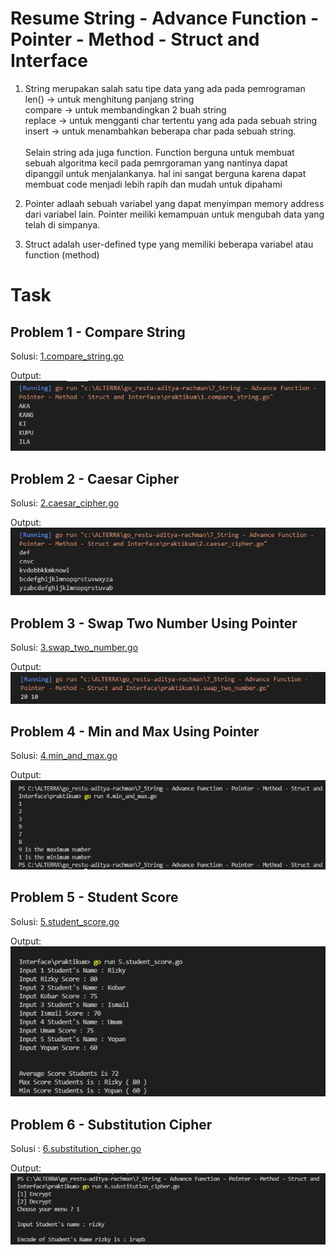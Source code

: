 # Resume String - Advance Function - Pointer - Method - Struct and Interface

1. String merupakan salah satu tipe data yang ada pada pemrograman <br>
len() -> untuk menghitung panjang string <br>
compare -> untuk membandingkan 2 buah string<br>
replace -> untuk mengganti char tertentu yang ada pada sebuah string <br>
insert -> untuk menambahkan beberapa char pada sebuah string. <br><br>Selain string ada juga function. Function berguna untuk membuat sebuah algoritma kecil pada pemrgoraman yang nantinya dapat dipanggil untuk menjalankanya. hal ini sangat berguna karena dapat membuat code menjadi lebih rapih dan mudah untuk dipahami

2. Pointer adlaah sebuah variabel yang dapat menyimpan memory address dari variabel lain. Pointer meiliki kemampuan untuk mengubah data yang telah di simpanya.

3. Struct adalah user-defined type yang memiliki beberapa variabel atau function (method)

# Task
## Problem 1 - Compare String
Solusi: [1.compare_string.go](./praktikum/1.compare_string.go)

Output:
![problem1](./screenshots/problem1.png)
## Problem 2 - Caesar Cipher

Solusi: [2.caesar_cipher.go](./praktikum/2.caesar_cipher.go)

Output:
![problem2](./screenshots/problem2.png)
## Problem 3 - Swap Two Number Using Pointer
Solusi: [3.swap_two_number.go](./praktikum/3.swap_two_number.go)

Output:
![problem3](./screenshots/problem3.png)
## Problem 4 - Min and Max Using Pointer
Solusi: [4.min_and_max.go](./praktikum/4.min_and_max.go)

Output:
![problem4](./screenshots/problem4.png)
## Problem 5 - Student Score
Solusi: [5.student_score.go](./praktikum/5.student_score.go)

Output:
![problem5](./screenshots/problem5.png)
## Problem 6 - Substitution Cipher
Solusi : [6.substitution_cipher.go](./praktikum/6.substitution_cipher.go)

Output:
![problem6](./screenshots/problem6.png)